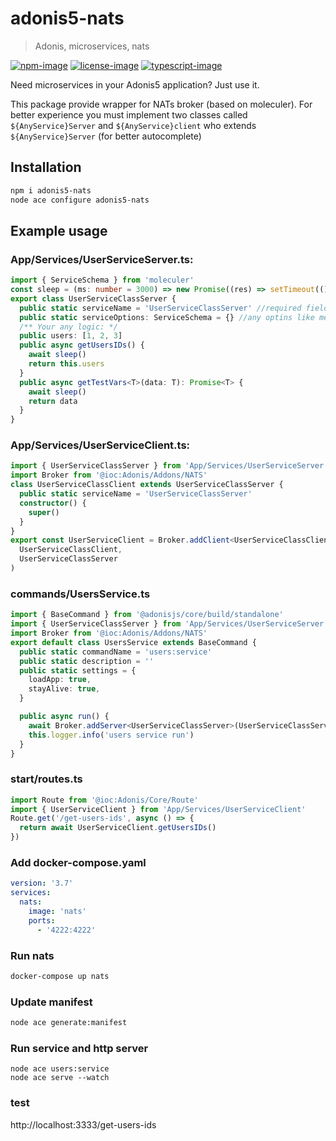 # adonis5-nats
> Adonis, microservices, nats

[![npm-image]][npm-url] [![license-image]][license-url] [![typescript-image]][typescript-url]

Need microservices in your Adonis5 application? Just use it.

This package provide wrapper for NATs broker (based on moleculer). For better experience you must implement two classes called `${AnyService}Server`  and `${AnyService}client` who extends `${AnyService}Server` (for better autocomplete)

## Installation

```bash
npm i adonis5-nats
node ace configure adonis5-nats
```

## Example usage

### App/Services/UserServiceServer.ts:
```typescript
import { ServiceSchema } from 'moleculer'
const sleep = (ms: number = 3000) => new Promise((res) => setTimeout(() => res(true), ms))
export class UserServiceClassServer {
  public static serviceName = 'UserServiceClassServer' //required field
  public static serviceOptions: ServiceSchema = {} //any optins like metadata and other
  /** Your any logic: */
  public users: [1, 2, 3]
  public async getUsersIDs() {
    await sleep()
    return this.users
  }
  public async getTestVars<T>(data: T): Promise<T> {
    await sleep()
    return data
  }
}
```
### App/Services/UserServiceClient.ts:
```typescript
import { UserServiceClassServer } from 'App/Services/UserServiceServer'
import Broker from '@ioc:Adonis/Addons/NATS'
class UserServiceClassClient extends UserServiceClassServer {
  public static serviceName = 'UserServiceClassServer'
  constructor() {
    super()
  }
}
export const UserServiceClient = Broker.addClient<UserServiceClassClient>(
  UserServiceClassClient,
  UserServiceClassServer
)
```

### commands/UsersService.ts
```typescript
import { BaseCommand } from '@adonisjs/core/build/standalone'
import { UserServiceClassServer } from 'App/Services/UserServiceServer'
import Broker from '@ioc:Adonis/Addons/NATS'
export default class UsersService extends BaseCommand {
  public static commandName = 'users:service'
  public static description = ''
  public static settings = {
    loadApp: true,
    stayAlive: true,
  }

  public async run() {
    await Broker.addServer<UserServiceClassServer>(UserServiceClassServer)
    this.logger.info('users service run')
  }
}
```

### start/routes.ts
```typescript
import Route from '@ioc:Adonis/Core/Route'
import { UserServiceClient } from 'App/Services/UserServiceClient'
Route.get('/get-users-ids', async () => {
  return await UserServiceClient.getUsersIDs()
})
```



### Add docker-compose.yaml
```yaml
version: '3.7'
services:
  nats:
    image: 'nats'
    ports:
      - '4222:4222'
```
### Run nats
```bash
docker-compose up nats
```
### Update manifest
```bash
node ace generate:manifest
```
### Run service and http server
```
node ace users:service
node ace serve --watch
```

### test
http://localhost:3333/get-users-ids


[npm-image]: https://img.shields.io/npm/v/adonis5-nats.svg?style=for-the-badge&logo=npm
[npm-url]: https://npmjs.org/package/adonis5-nats "npm"

[license-image]: https://img.shields.io/npm/l/adonis5-nats?color=blueviolet&style=for-the-badge
[license-url]: LICENSE.md "license"

[typescript-image]: https://img.shields.io/badge/Typescript-294E80.svg?style=for-the-badge&logo=typescript
[typescript-url]:  "typescript"
